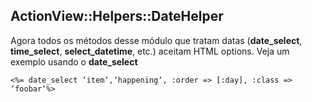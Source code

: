 ## ActionView::Helpers::DateHelper

Agora todos os métodos desse módulo que tratam datas (**date\_select**, **time\_select**, **select\_datetime**, etc.) aceitam HTML options. Veja um exemplo usando o **date\_select**

	<%= date_select ‘item‘,‘happening‘, :order => [:day], :class => ‘foobar‘%>